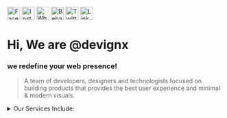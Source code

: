<a href="https://www.facebook.com/devignx" target="_blank"><img src="https://i.ibb.co/4SGzBnh/image-1.png" width="30" alt="Facebook" /></a>
<a href="https://www.instagram.com/devignx" target="_blank"><img src="https://i.ibb.co/bJgKQ6Q/image-2.png" width="30" alt="Instagram" /></a>
<a href="https://wa.me/c/919345160259" target="_blank"><img src="https://i.ibb.co/qNps1dh/image-3.png" width="30" alt="Whatsapp" /></a>
<a href="https://www.behance.net/devignx" target="_blank"><img src="https://i.ibb.co/g9z5Q3F/image-4.png" width="30" alt="Behance" /></a>
<a href="https://twitter.com/devignx" target="_blank"><img src="https://i.ibb.co/WnGRMd4/image-5.png" width="30" alt="Twitter" /></a>
<a href="https://www.linkedin.com/in/devignx/" target="_blank"><img src="https://i.ibb.co/qyyNd5L/image-7.png" width="30" alt="LinkedIn" /></a>
<br>


# Hi, We are @devignx 
### we redefine your web presence!<br>

> A team of developers, designers and technologists focused on building products that provides the best user experience and minimal & modern visuals.

<details><summary>Our Services Include:</summary>

- UIUX Design<br>
- Brand Identity Design & Development<br>
- Static & Full Stack Web Development <br>
- SEO | SMO<br>
- No code Development<br>
- Social Media Content Design etc.. <br><br>
  
 </details><br>
